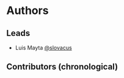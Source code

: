 <!-- Space: LUISMAYTA.GITHUB.IO -->
<!-- Title: Authors -->

# Authors

## Leads

- Luis Mayta [@slovacus](https://github.com/luismayta)

## Contributors (chronological)
